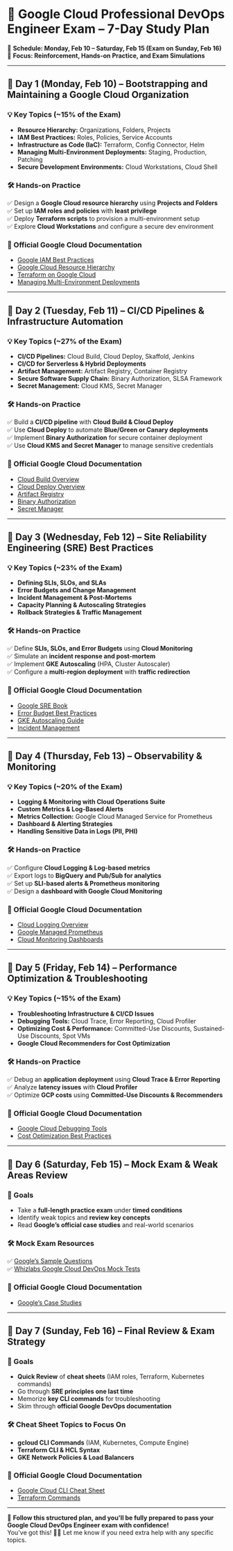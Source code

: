 # 🚀 Google Cloud Professional DevOps Engineer Exam – 7-Day Study Plan  
📅 **Schedule: Monday, Feb 10 – Saturday, Feb 15 (Exam on Sunday, Feb 16)**  
🎯 **Focus: Reinforcement, Hands-on Practice, and Exam Simulations**  

---

## 📆 Day 1 (Monday, Feb 10) – Bootstrapping and Maintaining a Google Cloud Organization  
### 💡 Key Topics (~15% of the Exam)  
- **Resource Hierarchy:** Organizations, Folders, Projects  
- **IAM Best Practices:** Roles, Policies, Service Accounts  
- **Infrastructure as Code (IaC):** Terraform, Config Connector, Helm  
- **Managing Multi-Environment Deployments:** Staging, Production, Patching  
- **Secure Development Environments:** Cloud Workstations, Cloud Shell  

### 🛠 Hands-on Practice  
✅ Design a **Google Cloud resource hierarchy** using **Projects and Folders**  
✅ Set up **IAM roles and policies** with **least privilege**  
✅ Deploy **Terraform scripts** to provision a multi-environment setup  
✅ Explore **Cloud Workstations** and configure a secure dev environment  

### 📖 Official Google Cloud Documentation  
- [Google IAM Best Practices](https://cloud.google.com/iam/docs/using-iam-securely)  
- [Google Cloud Resource Hierarchy](https://cloud.google.com/resource-manager/docs/cloud-platform-resource-hierarchy)  
- [Terraform on Google Cloud](https://cloud.google.com/docs/terraform)  
- [Managing Multi-Environment Deployments](https://cloud.google.com/blog/topics/developers-practitioners/managing-multiple-environments-google-cloud)  

---

## 📆 Day 2 (Tuesday, Feb 11) – CI/CD Pipelines & Infrastructure Automation  
### 💡 Key Topics (~27% of the Exam)  
- **CI/CD Pipelines:** Cloud Build, Cloud Deploy, Skaffold, Jenkins  
- **CI/CD for Serverless & Hybrid Deployments**  
- **Artifact Management:** Artifact Registry, Container Registry  
- **Secure Software Supply Chain:** Binary Authorization, SLSA Framework  
- **Secret Management:** Cloud KMS, Secret Manager  

### 🛠 Hands-on Practice  
✅ Build a **CI/CD pipeline** with **Cloud Build & Cloud Deploy**  
✅ Use **Cloud Deploy** to automate **Blue/Green or Canary deployments**  
✅ Implement **Binary Authorization** for secure container deployment  
✅ Use **Cloud KMS and Secret Manager** to manage sensitive credentials  

### 📖 Official Google Cloud Documentation  
- [Cloud Build Overview](https://cloud.google.com/build/docs/overview)  
- [Cloud Deploy Overview](https://cloud.google.com/deploy/docs/overview)  
- [Artifact Registry](https://cloud.google.com/artifact-registry/docs/overview)  
- [Binary Authorization](https://cloud.google.com/binary-authorization)  
- [Secret Manager](https://cloud.google.com/secret-manager/docs)  

---

## 📆 Day 3 (Wednesday, Feb 12) – Site Reliability Engineering (SRE) Best Practices  
### 💡 Key Topics (~23% of the Exam)  
- **Defining SLIs, SLOs, and SLAs**  
- **Error Budgets and Change Management**  
- **Incident Management & Post-Mortems**  
- **Capacity Planning & Autoscaling Strategies**  
- **Rollback Strategies & Traffic Management**  

### 🛠 Hands-on Practice  
✅ Define **SLIs, SLOs, and Error Budgets** using **Cloud Monitoring**  
✅ Simulate an **incident response and post-mortem**  
✅ Implement **GKE Autoscaling** (HPA, Cluster Autoscaler)  
✅ Configure a **multi-region deployment** with **traffic redirection**  

### 📖 Official Google Cloud Documentation  
- [Google SRE Book](https://landing.google.com/sre/sre-book/toc/)  
- [Error Budget Best Practices](https://cloud.google.com/stackdriver/docs/solutions/slo-monitoring/alerting-on-budget-burn-rate)  
- [GKE Autoscaling Guide](https://cloud.google.com/kubernetes-engine/docs/concepts/autoscaling)  
- [Incident Management](https://cloud.google.com/architecture/incident-response)  

---

## 📆 Day 4 (Thursday, Feb 13) – Observability & Monitoring  
### 💡 Key Topics (~20% of the Exam)  
- **Logging & Monitoring with Cloud Operations Suite**  
- **Custom Metrics & Log-Based Alerts**  
- **Metrics Collection:** Google Cloud Managed Service for Prometheus  
- **Dashboard & Alerting Strategies**  
- **Handling Sensitive Data in Logs (PII, PHI)**  

### 🛠 Hands-on Practice  
✅ Configure **Cloud Logging & Log-based metrics**  
✅ Export logs to **BigQuery and Pub/Sub for analytics**  
✅ Set up **SLI-based alerts & Prometheus monitoring**  
✅ Design a **dashboard with Google Cloud Monitoring**  

### 📖 Official Google Cloud Documentation  
- [Cloud Logging Overview](https://cloud.google.com/logging/docs)  
- [Google Managed Prometheus](https://cloud.google.com/stackdriver/docs/managed-prometheus)  
- [Cloud Monitoring Dashboards](https://cloud.google.com/monitoring/docs/dashboards)  

---

## 📆 Day 5 (Friday, Feb 14) – Performance Optimization & Troubleshooting  
### 💡 Key Topics (~15% of the Exam)  
- **Troubleshooting Infrastructure & CI/CD Issues**  
- **Debugging Tools:** Cloud Trace, Error Reporting, Cloud Profiler  
- **Optimizing Cost & Performance:** Committed-Use Discounts, Sustained-Use Discounts, Spot VMs  
- **Google Cloud Recommenders for Cost Optimization**  

### 🛠 Hands-on Practice  
✅ Debug an **application deployment** using **Cloud Trace & Error Reporting**  
✅ Analyze **latency issues** with **Cloud Profiler**  
✅ Optimize **GCP costs** using **Committed-Use Discounts & Recommenders**  

### 📖 Official Google Cloud Documentation  
- [Google Cloud Debugging Tools](https://cloud.google.com/debugger/docs)  
- [Cost Optimization Best Practices](https://cloud.google.com/docs/cost-management)  

---

## 📆 Day 6 (Saturday, Feb 15) – Mock Exam & Weak Areas Review  
### 🎯 Goals  
- Take a **full-length practice exam** under **timed conditions**  
- Identify weak topics and **review key concepts**  
- Read **Google’s official case studies** and real-world scenarios  

### 🛠 Mock Exam Resources  
✅ [Google’s Sample Questions](https://cloud.google.com/certification/guides/cloud-devops-engineer)  
✅ [Whizlabs Google Cloud DevOps Mock Tests](https://www.whizlabs.com)  

### 📖 Official Google Cloud Documentation  
- [Google’s Case Studies](https://cloud.google.com/solutions/case-studies)  

---

## 📆 Day 7 (Sunday, Feb 16) – Final Review & Exam Strategy  
### 🎯 Goals  
- **Quick Review** of **cheat sheets** (IAM roles, Terraform, Kubernetes commands)  
- Go through **SRE principles one last time**  
- Memorize **key CLI commands** for troubleshooting  
- Skim through **official Google DevOps documentation**  

### 🛠 Cheat Sheet Topics to Focus On  
- **gcloud CLI Commands** (IAM, Kubernetes, Compute Engine)  
- **Terraform CLI & HCL Syntax**  
- **GKE Network Policies & Load Balancers**  

### 📖 Official Google Cloud Documentation  
- [Google Cloud CLI Cheat Sheet](https://cloud.google.com/sdk/gcloud/reference)  
- [Terraform Commands](https://developer.hashicorp.com/terraform/cli)  

---

🚀 **Follow this structured plan, and you'll be fully prepared to pass your Google Cloud DevOps Engineer exam with confidence!**  
You've got this! 💪🔥 Let me know if you need extra help with any specific topics.  
